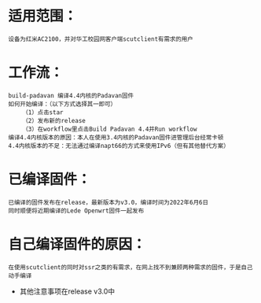 # 适用范围：
    设备为红米AC2100，并对华工校园网客户端scutclient有需求的用户
# 工作流：
    build-padavan 编译4.4内核的Padavan固件
    如何开始编译：（以下方式选择其一即可）
        （1）点击star
        （2）发布新的release
        （3）在workflow里点击Build Padavan 4.4并Run workflow
    编译4.4内核版本的原因：本人在使用3.4内核的Padavan固件进管理后台经常卡顿
    4.4内核版本的不足：无法通过编译napt66的方式来使用IPv6（但有其他替代方案）
# 已编译固件：
    已编译的固件发布在release，最新版本为v3.0，编译时间为2022年6月6日
    同时顺便将近期编译的Lede Openwrt固件一起发布
# 自己编译固件的原因：
    在使用scutclient的同时对ssr之类的有需求，在网上找不到兼顾两种需求的固件，于是自己动手编译
* 其他注意事项在release v3.0中
